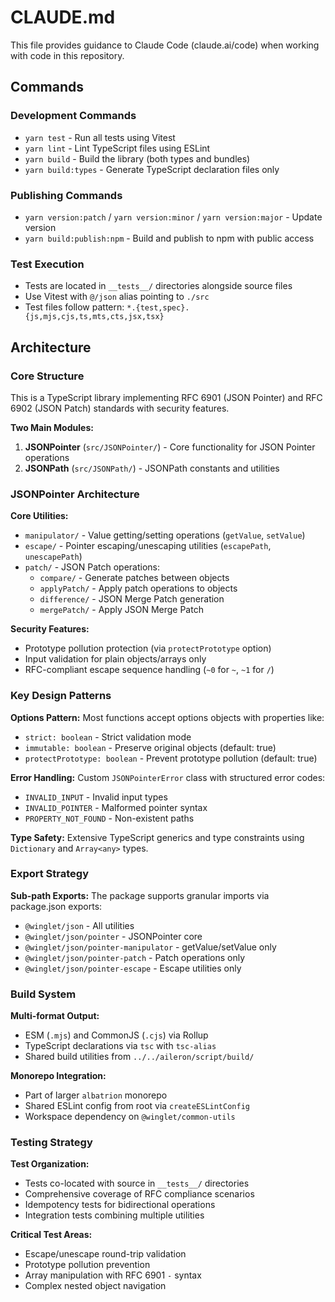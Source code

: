 # CLAUDE.md

This file provides guidance to Claude Code (claude.ai/code) when working with code in this repository.

## Commands

### Development Commands
- `yarn test` - Run all tests using Vitest
- `yarn lint` - Lint TypeScript files using ESLint
- `yarn build` - Build the library (both types and bundles)
- `yarn build:types` - Generate TypeScript declaration files only

### Publishing Commands
- `yarn version:patch` / `yarn version:minor` / `yarn version:major` - Update version
- `yarn build:publish:npm` - Build and publish to npm with public access

### Test Execution
- Tests are located in `__tests__/` directories alongside source files
- Use Vitest with `@/json` alias pointing to `./src`
- Test files follow pattern: `*.{test,spec}.{js,mjs,cjs,ts,mts,cts,jsx,tsx}`

## Architecture

### Core Structure
This is a TypeScript library implementing RFC 6901 (JSON Pointer) and RFC 6902 (JSON Patch) standards with security features.

**Two Main Modules:**
1. **JSONPointer** (`src/JSONPointer/`) - Core functionality for JSON Pointer operations
2. **JSONPath** (`src/JSONPath/`) - JSONPath constants and utilities

### JSONPointer Architecture

**Core Utilities:**
- `manipulator/` - Value getting/setting operations (`getValue`, `setValue`)
- `escape/` - Pointer escaping/unescaping utilities (`escapePath`, `unescapePath`)  
- `patch/` - JSON Patch operations:
  - `compare/` - Generate patches between objects
  - `applyPatch/` - Apply patch operations to objects
  - `difference/` - JSON Merge Patch generation
  - `mergePatch/` - Apply JSON Merge Patch

**Security Features:**
- Prototype pollution protection (via `protectPrototype` option)
- Input validation for plain objects/arrays only
- RFC-compliant escape sequence handling (`~0` for `~`, `~1` for `/`)

### Key Design Patterns

**Options Pattern:**
Most functions accept options objects with properties like:
- `strict: boolean` - Strict validation mode
- `immutable: boolean` - Preserve original objects (default: true)
- `protectPrototype: boolean` - Prevent prototype pollution (default: true)

**Error Handling:**
Custom `JSONPointerError` class with structured error codes:
- `INVALID_INPUT` - Invalid input types
- `INVALID_POINTER` - Malformed pointer syntax
- `PROPERTY_NOT_FOUND` - Non-existent paths

**Type Safety:**
Extensive TypeScript generics and type constraints using `Dictionary` and `Array<any>` types.

### Export Strategy

**Sub-path Exports:** The package supports granular imports via package.json exports:
- `@winglet/json` - All utilities
- `@winglet/json/pointer` - JSONPointer core
- `@winglet/json/pointer-manipulator` - getValue/setValue only
- `@winglet/json/pointer-patch` - Patch operations only
- `@winglet/json/pointer-escape` - Escape utilities only

### Build System

**Multi-format Output:**
- ESM (`.mjs`) and CommonJS (`.cjs`) via Rollup
- TypeScript declarations via `tsc` with `tsc-alias`
- Shared build utilities from `../../aileron/script/build/`

**Monorepo Integration:**
- Part of larger `albatrion` monorepo
- Shared ESLint config from root via `createESLintConfig`
- Workspace dependency on `@winglet/common-utils`

### Testing Strategy

**Test Organization:**
- Tests co-located with source in `__tests__/` directories
- Comprehensive coverage of RFC compliance scenarios
- Idempotency tests for bidirectional operations
- Integration tests combining multiple utilities

**Critical Test Areas:**
- Escape/unescape round-trip validation
- Prototype pollution prevention
- Array manipulation with RFC 6901 `-` syntax
- Complex nested object navigation